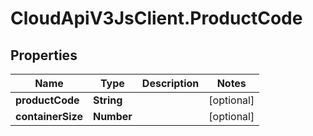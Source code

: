 # CloudApiV3JsClient.ProductCode

## Properties
Name | Type | Description | Notes
------------ | ------------- | ------------- | -------------
**productCode** | **String** |  | [optional] 
**containerSize** | **Number** |  | [optional] 


